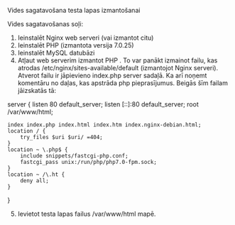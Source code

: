 Vides sagatavošana testa lapas izmantošanai

Vides sagatavošanas soļi:
1. Ieinstalēt Nginx web serveri (vai izmantot citu)
2. Ieinstalēt PHP (izmantota versija 7.0.25)
3. Ieinstalēt MySQL datubāzi
4. Atļaut web serverim izmantot PHP .
 To var panākt izmainot failu, kas atrodas  /etc/nginx/sites-available/default (izmantojot Nginx serveri).
Atverot failu ir jāpievieno index.php server sadaļā. 
Ka arī noņemt komentāru no daļas, kas apstrāda php pieprasījumus. Beigās šīm failam jāizskatās tā:

server {
	listen 80 default_server;
	listen [::]:80 default_server;
	root /var/www/html;

	index index.php index.html index.htm index.nginx-debian.html;
	location / {
		try_files $uri $uri/ =404;
	}
	location ~ \.php$ {
		include snippets/fastcgi-php.conf;
		fastcgi_pass unix:/run/php/php7.0-fpm.sock;
	}
	location ~ /\.ht {
		deny all;
	}
}

5. Ievietot testa lapas failus /var/www/html  mapē. 
